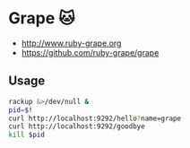 # Grape 🐱
- http://www.ruby-grape.org
- https://github.com/ruby-grape/grape

## Usage
```bash
rackup &>/dev/null &
pid=$!
curl http://localhost:9292/hello?name=grape
curl http://localhost:9292/goodbye
kill $pid
```
